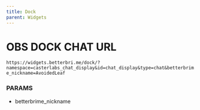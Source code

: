 ```yaml
---
title: Dock
parent: Widgets
---
```


# OBS DOCK CHAT URL
`https://widgets.betterbri.me/dock/?namespace=casterlabs_chat_display&id=chat_display&type=chat&betterbrime_nickname=AvoidedLeaf` 

### PARAMS
- betterbrime_nickname
